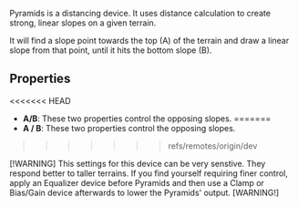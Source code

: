Pyramids is a distancing device. It uses distance calculation to create strong, linear slopes on a given terrain.

It will find a slope point towards the top (A) of the terrain and draw a linear slope from that point, until it hits the bottom slope (B).

## Properties

<<<<<<< HEAD
- **A/B**: These two properties control the opposing slopes.
=======
- **A / B**: These two properties control the opposing slopes.
>>>>>>> refs/remotes/origin/dev

[!WARNING]
This settings for this device can be very senstive. They respond better to taller terrains. If you find yourself requiring finer control, apply an Equalizer device before Pyramids and then use a Clamp or Bias/Gain device afterwards to lower the Pyramids' output.
[WARNING!]